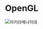 # OpenGL

![아키라메나이데](https://mblogvideo-phinf.pstatic.net/MjAxNzA4MDZfMTgz/MDAxNTAyMDI3NjIwMzQ0.p9iRYJ0F3CAw8JXZWZn1veMhZ7SdxNcWrzvrRxoYHukg.4583OkeQG8VNp9HZlqe8tt8IiKqcH0HIao1oZ7rJXx0g.GIF.chzh2ezraa/1234.gif?type=mp4w800)
